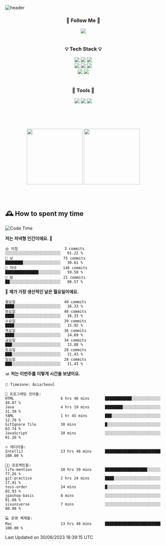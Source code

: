 ![header](https://capsule-render.vercel.app/api?type=waving&color=0:FFE29F,50:FFA99F,100:FF719A&height=300&fontAlignY=40&section=header&text=sung%20eun&fontSize=80&fontColor=FFFFFF)

<div align="center">
	<h3>🐹  Follow Me  🐹</h3>
	<a href="https://velog.io/@saeun05" target="_blank"><img src="https://img.shields.io/badge/Velog-20C997?style=flat&logo=velog&logoColor=white"/></a><br><br>
	<h3>💡  Tech Stack  💡</h3>
	<img src="https://img.shields.io/badge/Java-0078D4?style=flat"/>
	<img src="https://img.shields.io/badge/Spring-6DB33F?style=flat&logo=spring&logoColor=white"/>
	<img src="https://img.shields.io/badge/SpringBoot-6DB33F?style=flat&logo=springboot&logoColor=white"/><br>
	<img src="https://img.shields.io/badge/HTML5-E34F26?style=flat&logo=html5&logoColor=white"/>
	<img src="https://img.shields.io/badge/CSS3-1572B6?style=flat&logo=css3&logoColor=white"/>
	<img src="https://img.shields.io/badge/jQuery-0769AD?style=flat&logo=jquery&logoColor=white"/><br>
	<img src="https://img.shields.io/badge/MySQL-4479A1?style=flat&logo=mysql&logoColor=white"/>
	<img src="https://img.shields.io/badge/oracle-F80000?style=flat&logo=oracle&logoColor=white"/><br><br>
	<h3>🔦  Tools  🔦</h3>
	<img src="https://img.shields.io/badge/intelliJ IDEA-000000?style=flat&logo=intellijidea&logoColor=white"/>
	<img src="https://img.shields.io/badge/Notion-F9DC3E?style=flat&logo=notion&logoColor=white"/>
	<img src="https://img.shields.io/badge/Git-F05032?style=flat&logo=git&logoColor=white"/><br><br>
</div>

<br><br>

<div align="center">
  <img style="height:180px" src="https://github-readme-stats.vercel.app/api?username=sungeunn&show_icons=true&theme=omni&locale=kr"/>
  <img style="height:180px" src="https://github-readme-stats.vercel.app/api/top-langs/?username=sungeunn&theme=omni&layout=compact&locale=kr"/>
</div>

<br><br>

## 🕰 How to spent my time
<!--START_SECTION:waka-->
![Code Time](http://img.shields.io/badge/Code%20Time-56%20hrs%2034%20mins-blue)

**저는 저녁형 인간이에요. 🦉** 

```text
🌞 아침                     3 commits           ░░░░░░░░░░░░░░░░░░░░░░░░░   01.22 % 
🌆 낮　                     75 commits          ████████░░░░░░░░░░░░░░░░░   30.61 % 
🌃 저녁                     146 commits         ███████████████░░░░░░░░░░   59.59 % 
🌙 밤　                     21 commits          ██░░░░░░░░░░░░░░░░░░░░░░░   08.57 % 
```
📅 **제가 가장 생산적인 날은 월요일이에요.** 

```text
월요일                      40 commits          ████░░░░░░░░░░░░░░░░░░░░░   16.33 % 
화요일                      40 commits          ████░░░░░░░░░░░░░░░░░░░░░   16.33 % 
수요일                      39 commits          ████░░░░░░░░░░░░░░░░░░░░░   15.92 % 
목요일                      36 commits          ████░░░░░░░░░░░░░░░░░░░░░   14.69 % 
금요일                      34 commits          ███░░░░░░░░░░░░░░░░░░░░░░   13.88 % 
토요일                      28 commits          ███░░░░░░░░░░░░░░░░░░░░░░   11.43 % 
일요일                      28 commits          ███░░░░░░░░░░░░░░░░░░░░░░   11.43 % 
```


📊 **저는 이번주를 이렇게 시간을 보냈어요.** 

```text
🕑︎ Timezone: Asia/Seoul

💬 프로그래밍 언어들: 
HTML                     6 hrs 46 mins       ████████████░░░░░░░░░░░░░   49.07 % 
Java                     4 hrs 19 mins       ████████░░░░░░░░░░░░░░░░░   31.38 % 
YAML                     1 hr 45 mins        ███░░░░░░░░░░░░░░░░░░░░░░   12.78 % 
GitIgnore file           30 mins             █░░░░░░░░░░░░░░░░░░░░░░░░   03.74 % 
JavaScript               10 mins             ░░░░░░░░░░░░░░░░░░░░░░░░░   01.26 % 

🔥 에디터들: 
IntelliJ                 13 hrs 48 mins      █████████████████████████   100.00 % 

🐱‍💻 프로젝트들: 
life-mention             10 hrs 39 mins      ███████████████████░░░░░░   77.26 % 
git-practice             2 hrs 24 mins       ████░░░░░░░░░░░░░░░░░░░░░   17.41 % 
toss-order               24 mins             █░░░░░░░░░░░░░░░░░░░░░░░░   02.93 % 
jpashop-basic            8 mins              ░░░░░░░░░░░░░░░░░░░░░░░░░   01.08 % 
sixuniverse              7 mins              ░░░░░░░░░░░░░░░░░░░░░░░░░   00.90 % 

💻 운영 체제들: 
Mac                      13 hrs 48 mins      █████████████████████████   100.00 % 
```


 Last Updated on 30/06/2023 18:39:15 UTC
<!--END_SECTION:waka-->
